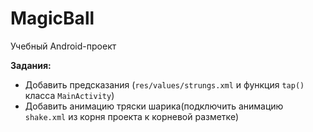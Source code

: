 # MagicBall

Учебный Android-проект 

**Задания:**

* Добавить предсказания (`res/values/strungs.xml` и функция `tap()` класса `MainActivity`)
* Добавить анимацию тряски шарика(подключить анимацию `shake.xml` из корня проекта к корневой разметке)
